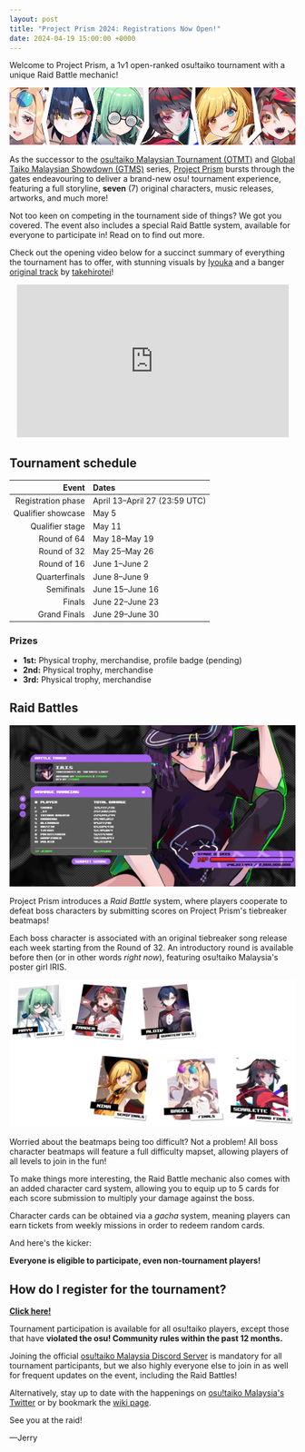 ```yaml
---
layout: post
title: "Project Prism 2024: Registrations Now Open!"
date: 2024-04-19 15:00:00 +0000
---
```


Welcome to Project Prism, a 1v1 open-ranked osu!taiko tournament with a unique Raid Battle mechanic!

![](/wiki/shared/news/2024-04-19-project-prism-2024-registrations-now-open/banner.jpg)

As the successor to the [osu!taiko Malaysian Tournament (OTMT)](/wiki/Tournaments/OTMT/2022) and [Global Taiko Malaysian Showdown (GTMS)](https://gtsosu.com/gtms/home) series, [Project Prism](https://prism.osumalaysia.org/) bursts through the gates endeavouring to deliver a brand-new osu! tournament experience, featuring a full storyline, **seven** (7) original characters, music releases, artworks, and much more!

Not too keen on competing in the tournament side of things? We got you covered. The event also includes a special Raid Battle system, available for everyone to participate in! Read on to find out more.

Check out the opening video below for a succinct summary of everything the tournament has to offer, with stunning visuals by [Iyouka](https://osu.ppy.sh/users/7138499) and a banger [original track](https://soundcloud.com/takehirotei/yaefract-opening) by [takehirotei](https://osu.ppy.sh/users/11793794)!

<div align="center">
    <iframe width="95%" style="aspect-ratio: 16 / 9;" src="https://www.youtube.com/embed/N6PRgV6Hu5s" frameborder="0" allowfullscreen></iframe>
</div>

## Tournament schedule

| Event | Dates |
| --: | :-- |
| Registration phase | April 13–April 27 (23:59 UTC) |
| Qualifier showcase | May 5 |
| Qualifier stage | May 11 |
| Round of 64 | May 18–May 19 |
| Round of 32 | May 25–May 26 |
| Round of 16 | June 1–June 2 |
| Quarterfinals | June 8–June 9 |
| Semifinals | June 15–June 16 |
| Finals | June 22–June 23 |
| Grand Finals | June 29–June 30 |

### Prizes

- **1st:** Physical trophy, merchandise, profile badge (pending)
- **2nd:** Physical trophy, merchandise
- **3rd:** Physical trophy, merchandise

## Raid Battles

![](/wiki/Tournaments/Project_Prism/2024/img/raid-battle.jpg)

Project Prism introduces a *Raid Battle* system, where players cooperate to defeat boss characters by submitting scores on Project Prism's tiebreaker beatmaps!

Each boss character is associated with an original tiebreaker song release each week starting from the Round of 32. An introductory round is available before then (or in other words *right now*), featuring osu!taiko Malaysia's poster girl IRIS.

![](/wiki/Tournaments/Project_Prism/2024/img/character-cards.png)

Worried about the beatmaps being too difficult? Not a problem! All boss character beatmaps will feature a full difficulty mapset, allowing players of all levels to join in the fun!

To make things more interesting, the Raid Battle mechanic also comes with an added character card system, allowing you to equip up to 5 cards for each score submission to multiply your damage against the boss.

Character cards can be obtained via a *gacha* system, meaning players can earn tickets from weekly missions in order to redeem random cards.

And here's the kicker:

**Everyone is eligible to participate, even non-tournament players!**

## How do I register for the tournament?

**[Click here!](https://prism.osumalaysia.org/registration)**

Tournament participation is available for all osu!taiko players, except those that have **violated the osu! Community rules within the past 12 months.**

Joining the official [osu!taiko Malaysia Discord Server](https://discord.com/invite/osutaikomy) is mandatory for all tournament participants, but we also highly everyone else to join in as well for frequent updates on the event, including the Raid Battles!

Alternatively, stay up to date with the happenings on [osu!taiko Malaysia's Twitter](https://twitter.com/osutaikomy) or by bookmark the [wiki page](/wiki/Tournaments/Project_Prism/2024).

See you at the raid!

—Jerry
